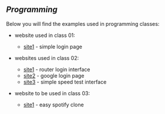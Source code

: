 
## ***Programming***

Below you will find the examples used in programming classes:
  
  - website used in class 01:
    - [site1](https://dreisss.github.io/Iespes/Programming/class01/site1/) - simple login page

  - websites used in class 02:
    - [site1](https://dreisss.github.io/Iespes/Programming/class02/site1/) - router login interface
    - [site2](https://dreisss.github.io/Iespes/Programming/class02/site2/) - google login page
    - [site3](https://dreisss.github.io/Iespes/Programming/class02/site3/) - simple speed test interface

  - website to be used in class 03:
    - [site1](https://dreisss.github.io/Iespes/Programming/class03/site1/) - easy spotify clone
  
